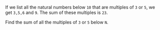 If we list all the natural numbers below `10` that are multiples of `3` or `5`, we get `3,5,6` and `9`. The sum of these multiples is `23`.

Find the sum of all the multiples of `3` or `5` below `N`.